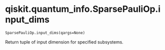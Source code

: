 # qiskit.quantum\_info.SparsePauliOp.input\_dims

`SparsePauliOp.input_dims(qargs=None)`

Return tuple of input dimension for specified subsystems.

